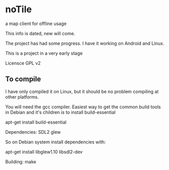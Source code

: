 # noTile
a map client for offline usage


This info is dated, new will come.

The project has had some progress.
I have it working on Android and Linux.


This is a project in a very early stage

Licensce GPL v2

## To compile ##

I have only compiled it on Linux, but it should be no problem compiling at other platforms.

You will need the gcc compiler. Easiest way to get the common build tools in Debian and it's children is to install build-essential

apt-get install build-essential

Dependencies:
SDL2
glew

So on Debian system install dependencies with:

apt-get install libglew1.10 libsdl2-dev

Building:
make

